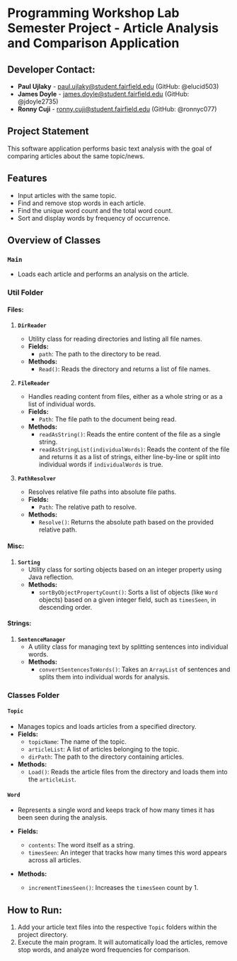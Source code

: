 # Programming Workshop Lab Semester Project - Article Analysis and Comparison Application

## Developer Contact:
- **Paul Ujlaky** - paul.ujlaky@student.fairfield.edu (GitHub: @elucid503)
- **James Doyle** - james.doyle@student.fairfield.edu (GitHub: @jdoyle2735)
- **Ronny Cuji** - ronny.cuji@student.fairfield.edu (GitHub: @ronnyc077)

## Project Statement
This software application performs basic text analysis with the goal of comparing articles about the same topic/news.

## Features
- Input articles with the same topic.
- Find and remove stop words in each article.
- Find the unique word count and the total word count.
- Sort and display words by frequency of occurrence.

## Overview of Classes

### `Main`
- Loads each article and performs an analysis on the article.

### Util Folder

#### **Files**:
1. **`DirReader`**
   - Utility class for reading directories and listing all file names.
   - **Fields:**
     - `path`: The path to the directory to be read.
   - **Methods:**
     - `Read()`: Reads the directory and returns a list of file names.

2. **`FileReader`**
   - Handles reading content from files, either as a whole string or as a list of individual words.
   - **Fields:**
     - `Path`: The file path to the document being read.
   - **Methods:**
     - `readAsString()`: Reads the entire content of the file as a single string.
     - `readAsStringList(individualWords)`: Reads the content of the file and returns it as a list of strings, either line-by-line or split into individual words if `individualWords` is true.

3. **`PathResolver`**
   - Resolves relative file paths into absolute file paths.
   - **Fields:**
     - `Path`: The relative path to resolve.
   - **Methods:**
     - `Resolve()`: Returns the absolute path based on the provided relative path.

#### **Misc**:
1. **`Sorting`**
   - Utility class for sorting objects based on an integer property using Java reflection.
   - **Methods:**
     - `sortByObjectPropertyCount()`: Sorts a list of objects (like `Word` objects) based on a given integer field, such as `timesSeen`, in descending order.

#### **Strings**:
1. **`SentenceManager`**
   - A utility class for managing text by splitting sentences into individual words.
   - **Methods:**
     - `convertSentencesToWords()`: Takes an `ArrayList` of sentences and splits them into individual words for analysis.

### Classes Folder

#### **`Topic`**
- Manages topics and loads articles from a specified directory.
- **Fields:**
  - `topicName`: The name of the topic.
  - `articleList`: A list of articles belonging to the topic.
  - `dirPath`: The path to the directory containing articles.
- **Methods:**
  - `Load()`: Reads the article files from the directory and loads them into the `articleList`.

#### **`Word`**
- Represents a single word and keeps track of how many times it has been seen during the analysis.
  
- **Fields:**
  - `contents`: The word itself as a string.
  - `timesSeen`: An integer that tracks how many times this word appears across all articles.
  
- **Methods:**
  - `incrementTimesSeen()`: Increases the `timesSeen` count by 1.

## How to Run:
1. Add your article text files into the respective `Topic` folders within the project directory.
2. Execute the main program. It will automatically load the articles, remove stop words, and analyze word frequencies for comparison.
